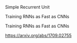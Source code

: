 Simple Recurrent Unit


Training RNNs as Fast as CNNs

Training RNNs as Fast as CNNs

https://arxiv.org/abs/1709.02755

